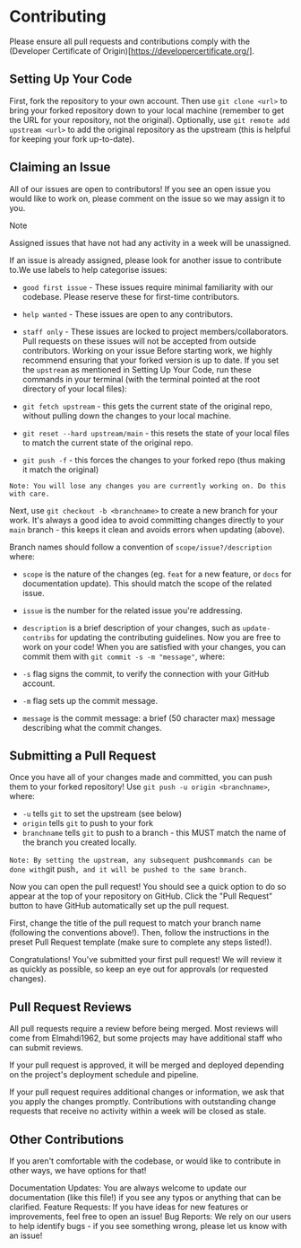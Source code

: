 # Contributing

Please ensure all pull requests and contributions comply with the (Developer Certificate of Origin)[https://developercertificate.org/].

## Setting Up Your Code
First, fork the repository to your own account. Then use `git clone <url>` to bring your forked repository down to your local machine (remember to get the URL for your repository, not the original). Optionally, use `git remote add upstream <url>` to add the original repository as the upstream (this is helpful for keeping your fork up-to-date).

## Claiming an Issue
All of our issues are open to contributors! If you see an open issue you would like to work on, please comment on the issue so we may assign it to you.

Note

Assigned issues that have not had any activity in a week will be unassigned.

If an issue is already assigned, please look for another issue to contribute to.We use labels to help categorise issues:

* `good first issue` - These issues require minimal familiarity with our codebase. Please reserve these for first-time contributors.
* `help wanted` - These issues are open to any contributors.
* `staff only` - These issues are locked to project members/collaborators. Pull requests on these issues will not be accepted from outside contributors.
Working on your issue
Before starting work, we highly recommend ensuring that your forked version is up to date. If you set the `upstream` as mentioned in Setting Up Your Code, run these commands in your terminal (with the terminal pointed at the root directory of your local files):

* `git fetch upstream` - this gets the current state of the original repo, without pulling down the changes to your local machine.
* `git reset --hard upstream/main` - this resets the state of your local files to match the current state of the original repo.
* `git push -f` - this forces the changes to your forked repo (thus making it match the original)

`Note:
You will lose any changes you are currently working on. Do this with care.`

Next, use `git checkout -b <branchname>` to create a new branch for your work. It's always a good idea to avoid committing changes directly to your `main` branch - this keeps it clean and avoids errors when updating (above).

Branch names should follow a convention of `scope/issue?/description` where:

* `scope` is the nature of the changes (eg. `feat` for a new feature, or `docs` for documentation update). This should match the scope of the related issue.
* `issue` is the number for the related issue you're addressing.
* `description` is a brief description of your changes, such as `update-contribs` for updating the contributing guidelines.
Now you are free to work on your code! When you are satisfied with your changes, you can commit them with `git commit -s -m "message"`, where:

* `-s` flag signs the commit, to verify the connection with your GitHub account.
* `-m` flag sets up the commit message.
* `message` is the commit message: a brief (50 character max) message describing what the commit changes.

## Submitting a Pull Request
Once you have all of your changes made and committed, you can push them to your forked repository! Use `git push -u origin <branchname>`, where:

* `-u` tells `git` to set the upstream (see below)
* `origin` tells `git` to push to your fork
* `branchname` tells `git` to push to a branch - this MUST match the name of the branch you created locally.

`Note:
By setting the upstream, any subsequent `push` commands can be done with `git push`, and it will be pushed to the same branch.`

Now you can open the pull request! You should see a quick option to do so appear at the top of your repository on GitHub. Click the "Pull Request" button to have GitHub automatically set up the pull request.

First, change the title of the pull request to match your branch name (following the conventions above!). Then, follow the instructions in the preset Pull Request template (make sure to complete any steps listed!).

Congratulations! You've submitted your first pull request! We will review it as quickly as possible, so keep an eye out for approvals (or requested changes).

## Pull Request Reviews
All pull requests require a review before being merged. Most reviews will come from Elmahdi1962, but some projects may have additional staff who can submit reviews.

If your pull request is approved, it will be merged and deployed depending on the project's deployment schedule and pipeline.

If your pull request requires additional changes or information, we ask that you apply the changes promptly. Contributions with outstanding change requests that receive no activity within a week will be closed as stale.

## Other Contributions
If you aren't comfortable with the codebase, or would like to contribute in other ways, we have options for that!

Documentation Updates: You are always welcome to update our documentation (like this file!) if you see any typos or anything that can be clarified.
Feature Requests: If you have ideas for new features or improvements, feel free to open an issue!
Bug Reports: We rely on our users to help identify bugs - if you see something wrong, please let us know with an issue!